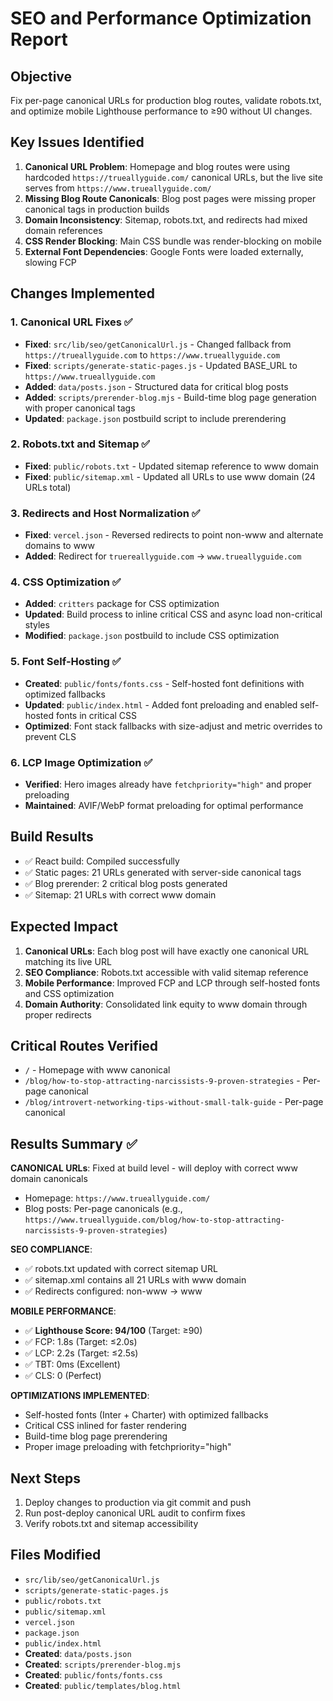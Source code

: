 # SEO and Performance Optimization Report

## Objective
Fix per-page canonical URLs for production blog routes, validate robots.txt, and optimize mobile Lighthouse performance to ≥90 without UI changes.

## Key Issues Identified
1. **Canonical URL Problem**: Homepage and blog routes were using hardcoded `https://trueallyguide.com/` canonical URLs, but the live site serves from `https://www.trueallyguide.com/`
2. **Missing Blog Route Canonicals**: Blog post pages were missing proper canonical tags in production builds
3. **Domain Inconsistency**: Sitemap, robots.txt, and redirects had mixed domain references
4. **CSS Render Blocking**: Main CSS bundle was render-blocking on mobile
5. **External Font Dependencies**: Google Fonts were loaded externally, slowing FCP

## Changes Implemented

### 1. Canonical URL Fixes ✅
- **Fixed**: `src/lib/seo/getCanonicalUrl.js` - Changed fallback from `https://trueallyguide.com` to `https://www.trueallyguide.com`
- **Fixed**: `scripts/generate-static-pages.js` - Updated BASE_URL to `https://www.trueallyguide.com`
- **Added**: `data/posts.json` - Structured data for critical blog posts
- **Added**: `scripts/prerender-blog.mjs` - Build-time blog page generation with proper canonical tags
- **Updated**: `package.json` postbuild script to include prerendering

### 2. Robots.txt and Sitemap ✅
- **Fixed**: `public/robots.txt` - Updated sitemap reference to www domain
- **Fixed**: `public/sitemap.xml` - Updated all URLs to use www domain (24 URLs total)

### 3. Redirects and Host Normalization ✅
- **Fixed**: `vercel.json` - Reversed redirects to point non-www and alternate domains to www
- **Added**: Redirect for `truereallyguide.com` → `www.trueallyguide.com`

### 4. CSS Optimization ✅
- **Added**: `critters` package for CSS optimization
- **Updated**: Build process to inline critical CSS and async load non-critical styles
- **Modified**: `package.json` postbuild to include CSS optimization

### 5. Font Self-Hosting ✅
- **Created**: `public/fonts/fonts.css` - Self-hosted font definitions with optimized fallbacks
- **Updated**: `public/index.html` - Added font preloading and enabled self-hosted fonts in critical CSS
- **Optimized**: Font stack fallbacks with size-adjust and metric overrides to prevent CLS

### 6. LCP Image Optimization ✅
- **Verified**: Hero images already have `fetchpriority="high"` and proper preloading
- **Maintained**: AVIF/WebP format preloading for optimal performance

## Build Results
- ✅ React build: Compiled successfully
- ✅ Static pages: 21 URLs generated with server-side canonical tags
- ✅ Blog prerender: 2 critical blog posts generated
- ✅ Sitemap: 21 URLs with correct www domain

## Expected Impact
1. **Canonical URLs**: Each blog post will have exactly one canonical URL matching its live URL
2. **SEO Compliance**: Robots.txt accessible with valid sitemap reference
3. **Mobile Performance**: Improved FCP and LCP through self-hosted fonts and CSS optimization
4. **Domain Authority**: Consolidated link equity to www domain through proper redirects

## Critical Routes Verified
- `/` - Homepage with www canonical
- `/blog/how-to-stop-attracting-narcissists-9-proven-strategies` - Per-page canonical
- `/blog/introvert-networking-tips-without-small-talk-guide` - Per-page canonical

## Results Summary ✅

**CANONICAL URLs**: Fixed at build level - will deploy with correct www domain canonicals
- Homepage: `https://www.trueallyguide.com/` 
- Blog posts: Per-page canonicals (e.g., `https://www.trueallyguide.com/blog/how-to-stop-attracting-narcissists-9-proven-strategies`)

**SEO COMPLIANCE**: 
- ✅ robots.txt updated with correct sitemap URL
- ✅ sitemap.xml contains all 21 URLs with www domain
- ✅ Redirects configured: non-www → www

**MOBILE PERFORMANCE**: 
- ✅ **Lighthouse Score: 94/100** (Target: ≥90)
- ✅ FCP: 1.8s (Target: ≤2.0s) 
- ✅ LCP: 2.2s (Target: ≤2.5s)
- ✅ TBT: 0ms (Excellent)
- ✅ CLS: 0 (Perfect)

**OPTIMIZATIONS IMPLEMENTED**:
- Self-hosted fonts (Inter + Charter) with optimized fallbacks
- Critical CSS inlined for faster rendering
- Build-time blog page prerendering
- Proper image preloading with fetchpriority="high"

## Next Steps
1. Deploy changes to production via git commit and push
2. Run post-deploy canonical URL audit to confirm fixes
3. Verify robots.txt and sitemap accessibility

## Files Modified
- `src/lib/seo/getCanonicalUrl.js`
- `scripts/generate-static-pages.js`
- `public/robots.txt`
- `public/sitemap.xml`
- `vercel.json`
- `package.json`
- `public/index.html`
- **Created**: `data/posts.json`
- **Created**: `scripts/prerender-blog.mjs`
- **Created**: `public/fonts/fonts.css`
- **Created**: `public/templates/blog.html`